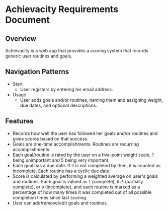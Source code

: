 # Achievacity Requirements Document
## Overview
Achievacity is a web app that provides a scoring system that records generic user routines and goals.

## Navigation Patterns
- Start
  - User registers by entering his email address.
- Usage
  - User adds goals and/or routines, naming them and assigning weight, due dates, and optional descriptions.

## Features
- Records how well the user has followed her goals and/or routines and gives scores based on that success.
- Goals are one-time accomplishments. Routines are recurring accomplishments.
- Each goal/routine is rated by the user on a five-point weight scale, 1 being unimportant and 5 being very important.
- Each goal has a due date. If it is not completed by then, it is counted as incomplete. Each routine has a cyclic due date.
- Score is calculated by performing a weighted average on user's goals and routines. Each goal is valued as `1` (complete), `0.5` (partially complete), or `0` (incomplete), and each routine is marked as a percentage of how many times it was completed out of all possible completion times since last scoring.
- User can add/remove/edit goals and routines.
